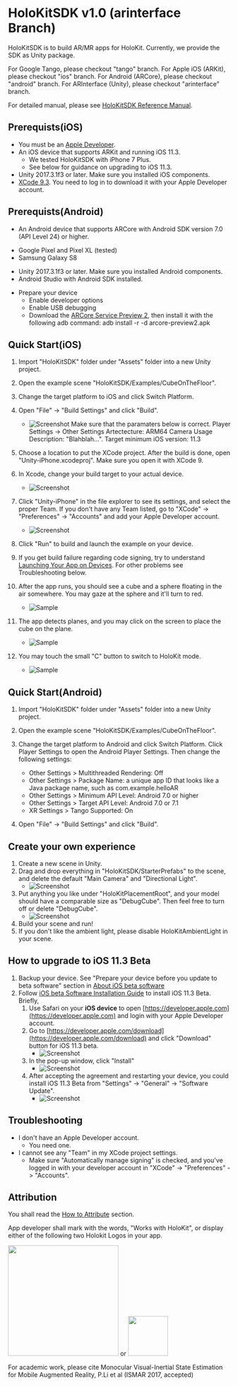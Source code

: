 # HoloKitSDK v1.0 (arinterface Branch)

HoloKitSDK is to build AR/MR apps for HoloKit. Currently, we provide the SDK as Unity package.

For Google Tango, please checkout "tango" branch.
For Apple iOS (ARKit), please checkout "ios" branch. 
For Android (ARCore), please checkout "android" branch. 
For ARInterface (Unity), please checkout "arinterface" branch.

For detailed manual, please see [HoloKitSDK Reference Manual](docs/MANUAL.md).

## Prerequists(iOS)
* You must be an [Apple Developer](https://developer.apple.com/programs/). 
* An iOS device that supports ARKit and running iOS 11.3.
    * We tested HoloKitSDK with iPhone 7 Plus. 
    * See below for guidance on upgrading to iOS 11.3. 
* Unity 2017.3.1f3 or later. Make sure you installed iOS components.
* [XCode 9.3](https://developer.apple.com/download/). You need to log in to download it with your Apple Developer account. 

## Prerequists(Android)
* An Android device that supports ARCore with Android SDK version 7.0 (API Level 24) or higher.
- Google Pixel and Pixel XL (tested)
- Samsung Galaxy S8
* Unity 2017.3.1f3 or later. Make sure you installed Android components.
* Android Studio with Android SDK installed.
- Prepare your device
  - Enable developer options
  - Enable USB debugging
  - Download the [ARCore Service Preview 2](https://github.com/google-ar/arcore-android-sdk/releases/download/sdk-preview2/arcore-preview2.apk), then install it with the following adb command: 
    adb install -r -d arcore-preview2.apk

## Quick Start(iOS)
1. Import "HoloKitSDK" folder under "Assets" folder into a new Unity project.
2. Open the example scene "HoloKitSDK/Examples/CubeOnTheFloor".
3. Change the target platform to iOS and click Switch Platform.
4. Open "File" -> "Build Settings" and click "Build". 
    * ![Screenshot](images/unity_build.png)
Make sure that the paramaters below is correct. Player Settings -> Other Settings
Artectecture: ARM64
Camera Usage Description: "Blahblah...".
Target minimum iOS version: 11.3

5. Choose a location to put the XCode project. After the build is done, open "Unity-iPhone.xcodeproj". Make sure you open it with XCode 9.
6. In Xcode, change your build target to your actual device. 
    * ![Screenshot](images/device_change.png)
6. Click "Unity-iPhone" in the file explorer to see its settings, and select the proper Team. If you don't have any Team listed, go to "XCode" -> "Preferences" -> "Accounts" and add your Apple Developer account. 
    * ![Screenshot](images/sign_team.png) 
7. Click "Run" to build and launch the example on your device. 
8. If you get build failure regarding code signing, try to understand [Launching Your App on Devices](https://developer.apple.com/library/content/documentation/IDEs/Conceptual/AppDistributionGuide/LaunchingYourApponDevices/LaunchingYourApponDevices.html#//apple_ref/doc/uid/TP40012582-CH27-SW4). For other problems see Troubleshooting below.
9. After the app runs, you should see a cube and a sphere floating in the air somewhere. You may gaze at the sphere and it'll turn to red. 
    * ![Sample](images/app1.png)
10. The app detects planes, and you may click on the screen to place the cube on the plane. 
    * ![Sample](images/app2.png)
11. You may touch the small "C" button to switch to HoloKit mode. 
    * ![Sample](images/app3.png)

## Quick Start(Android)
1. Import "HoloKitSDK" folder under "Assets" folder into a new Unity project.
2. Open the example scene "HoloKitSDK/Examples/CubeOnTheFloor".
3. Change the target platform to Android and click Switch Platform.
Click Player Settings to open the Android Player Settings. Then change the following settings:

    - Other Settings > Multithreaded Rendering: Off
    - Other Settings > Package Name: a unique app ID that looks like a Java package name, such as com.example.helloAR
    - Other Settings > Minimum API Level: Android 7.0 or higher
    - Other Settings > Target API Level: Android 7.0 or 7.1
    - XR Settings > Tango Supported: On
    
4. Open "File" -> "Build Settings" and click "Build".

## Create your own experience
1. Create a new scene in Unity. 
2. Drag and drop everything in "HoloKitSDK/StarterPrefabs" to the scene, and delete the default "Main Camera" and "Directional Light". 
    * ![Screenshot](images/new_scene.png)
3. Put anything you like under "HoloKitPlacementRoot", and your model should have a comparable size as "DebugCube". Then feel free to turn off or delete "DebugCube". 
    * ![Screenshot](images/whale.png)
4. Build your scene and run!
5. If you don't like the ambient light, please disable HoloKitAmbientLight in your scene.

  
## How to upgrade to iOS 11.3 Beta
1. Backup your device. See "Prepare your device before you update to beta software" section in [About iOS beta software](https://support.apple.com/en-us/HT203282)
2. Follow [iOS beta Software Installation Guide](https://developer.apple.com/support/beta-software/install-ios-beta/) to install iOS 11.3 Beta. Briefly,
    1. Use Safari on your **iOS device** to open [https://developer.apple.com](https://developer.apple.com) and login with your Apple Developer account.
    2. Go to [https://developer.apple.com/download](https://developer.apple.com/download) and click "Download" button for iOS 11.3 beta. 
        * ![Screenshot](images/iOS11Download.png)
    3. In the pop-up window, click "Install" 
        * ![Screenshot](images/iOS11Install.png)
    4. After accepting the agreement and restarting your device, you could install iOS 11.3 Beta from "Settings" -> "General" -> "Software Update". 
        * ![Screenshot](images/iOS11InstallPage.png)
  
## Troubleshooting
* I don't have an Apple Developer account. 
    * You need one.
* I cannot see any "Team" in my XCode project settings.
    * Make sure "Automatically manage signing" is checked, and you've logged in with your developer account in "XCode" -> "Preferences" -> "Accounts". 

## Attribution

You shall read the [How to Attribute](https://holokit.io/#develop) section.

App developer shall mark with the words, "Works with HoloKit", or display either of the following two Holokit Logos in your app.

<img src="https://holokit.io/images/HoloKit_Logo1.png" width="250px">
or 
<img src="https://holokit.io/images/HoloKit_Logo2.png" width="90px">


For academic work, please cite Monocular Visual-Inertial State Estimation for Mobile Augmented Reality, P.Li et al (ISMAR 2017, accepted)

 
